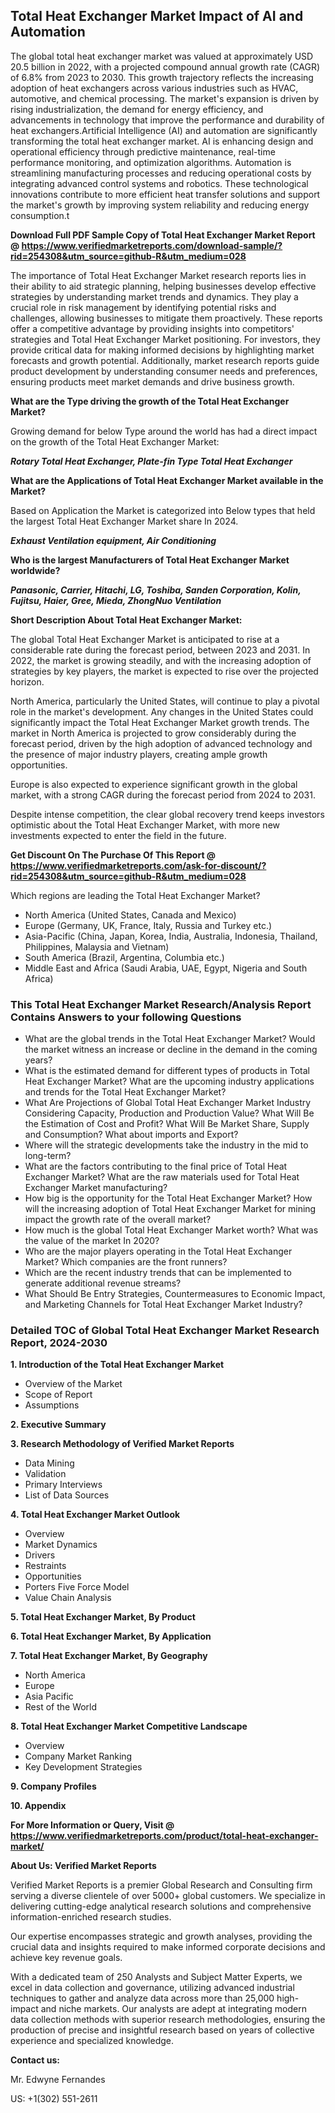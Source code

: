 <h2>Total Heat Exchanger Market Impact of AI and Automation</h2>The global total heat exchanger market was valued at approximately USD 20.5 billion in 2022, with a projected compound annual growth rate (CAGR) of 6.8% from 2023 to 2030. This growth trajectory reflects the increasing adoption of heat exchangers across various industries such as HVAC, automotive, and chemical processing. The market's expansion is driven by rising industrialization, the demand for energy efficiency, and advancements in technology that improve the performance and durability of heat exchangers.Artificial Intelligence (AI) and automation are significantly transforming the total heat exchanger market. AI is enhancing design and operational efficiency through predictive maintenance, real-time performance monitoring, and optimization algorithms. Automation is streamlining manufacturing processes and reducing operational costs by integrating advanced control systems and robotics. These technological innovations contribute to more efficient heat transfer solutions and support the market's growth by improving system reliability and reducing energy consumption.t</p><p id="" class=""><strong>Download Full PDF Sample Copy of Total Heat Exchanger Market Report @ <a href="https://www.verifiedmarketreports.com/download-sample/?rid=254308&utm_source=github-R&utm_medium=028" target="_blank">https://www.verifiedmarketreports.com/download-sample/?rid=254308&utm_source=github-R&utm_medium=028</a></strong></p><p>The importance of&nbsp;Total Heat Exchanger Market research reports lies in their ability to aid strategic planning, helping businesses develop effective strategies by understanding market trends and dynamics. They play a crucial role in risk management by identifying potential risks and challenges, allowing businesses to mitigate them proactively. These reports offer a competitive advantage by providing insights into competitors' strategies and Total Heat Exchanger Market positioning. For investors, they provide critical data for making informed decisions by highlighting market forecasts and growth potential. Additionally, market research reports guide product development by understanding consumer needs and preferences, ensuring products meet market demands and drive business growth.</p><p><strong>What are the&nbsp;Type driving the growth of the Total Heat Exchanger Market?</strong></p><p id="" class="">Growing demand for below Type around the world has had a direct impact on the growth of the Total Heat Exchanger Market:</p><em><strong>Rotary Total Heat Exchanger, Plate-fin Type Total Heat Exchanger</strong></em></p><strong>What are the&nbsp;Applications&nbsp;of Total Heat Exchanger Market available in the Market?</strong></p><p id="" class="">Based on Application the Market is categorized into Below types that held the largest Total Heat Exchanger Market share In 2024.</p><em><strong>Exhaust Ventilation equipment, Air Conditioning</strong></em></p><strong>Who is the largest Manufacturers of Total Heat Exchanger Market worldwide?</strong></p><p><em><strong>Panasonic, Carrier, Hitachi, LG, Toshiba, Sanden Corporation, Kolin, Fujitsu, Haier, Gree, Mieda, ZhongNuo Ventilation</strong></em></p><p id="" class=""><strong>Short Description About Total Heat Exchanger Market:</strong></p><p>The global Total Heat Exchanger Market is anticipated to rise at a considerable rate during the forecast period, between 2023 and 2031. In 2022, the market is growing steadily, and with the increasing adoption of strategies by key players, the market is expected to rise over the projected horizon.</p><p>North America, particularly the United States, will continue to play a pivotal role in the market's development. Any changes in the United States could significantly impact the Total Heat Exchanger Market growth trends. The market in North America is projected to grow considerably during the forecast period, driven by the high adoption of advanced technology and the presence of major industry players, creating ample growth opportunities.</p><p>Europe is also expected to experience significant growth in the global market, with a strong CAGR during the forecast period from 2024 to 2031.</p><p>Despite intense competition, the clear global recovery trend keeps investors optimistic about the Total Heat Exchanger Market, with more new investments expected to enter the field in the future.</p><p id="" class=""><strong>Get Discount On The Purchase Of This Report @ <a href="https://www.verifiedmarketreports.com/ask-for-discount/?rid=254308&utm_source=github-R&utm_medium=028" target="_blank">https://www.verifiedmarketreports.com/ask-for-discount/?rid=254308&utm_source=github-R&utm_medium=028</a></strong></p>Which regions are leading the Total Heat Exchanger Market?</p><ul><li>North America (United States, Canada and Mexico)</li><li>Europe (Germany, UK, France, Italy, Russia and Turkey etc.)</li><li>Asia-Pacific (China, Japan, Korea, India, Australia, Indonesia, Thailand, Philippines, Malaysia and Vietnam)</li><li>South America (Brazil, Argentina, Columbia etc.)</li><li>Middle East and Africa (Saudi Arabia, UAE, Egypt, Nigeria and South Africa)</li></ul><h3 id="" class="">This Total Heat Exchanger Market Research/Analysis Report Contains Answers to your following Questions</h3><ul><li>What are the global trends in the Total Heat Exchanger Market? Would the market witness an increase or decline in the demand in the coming years?</li><li>What is the estimated demand for different types of products in Total Heat Exchanger Market? What are the upcoming industry applications and trends for the Total Heat Exchanger Market?</li><li>What Are Projections of Global Total Heat Exchanger Market Industry Considering Capacity, Production and Production Value? What Will Be the Estimation of Cost and Profit? What Will Be Market Share, Supply and Consumption? What about imports and Export?</li><li>Where will the strategic developments take the industry in the mid to long-term?</li><li>What are the factors contributing to the final price of Total Heat Exchanger Market? What are the raw materials used for Total Heat Exchanger Market manufacturing?</li><li>How big is the opportunity for the Total Heat Exchanger Market? How will the increasing adoption of Total Heat Exchanger Market for mining impact the growth rate of the overall market?</li><li>How much is the global Total Heat Exchanger Market worth? What was the value of the market In 2020?</li><li>Who are the major players operating in the Total Heat Exchanger Market? Which companies are the front runners?</li><li>Which are the recent industry trends that can be implemented to generate additional revenue streams?</li><li>What Should Be Entry Strategies, Countermeasures to Economic Impact, and Marketing Channels for Total Heat Exchanger Market Industry?</li></ul><h3 id="" class="">Detailed TOC of Global Total Heat Exchanger Market Research Report, 2024-2030</h3><p id="" class=""><strong>1. Introduction of the Total Heat Exchanger Market</strong></p><ul><li>Overview of the Market</li><li>Scope of Report</li><li>Assumptions</li></ul><p id="" class=""><strong>2. Executive Summary</strong></p><p id="" class=""><strong>3. Research Methodology of Verified Market Reports</strong></p><ul><li>Data Mining</li><li>Validation</li><li>Primary Interviews</li><li>List of Data Sources</li></ul><p id="" class=""><strong>4. Total Heat Exchanger Market Outlook</strong></p><ul><li>Overview</li><li>Market Dynamics</li><li>Drivers</li><li>Restraints</li><li>Opportunities</li><li>Porters Five Force Model</li><li>Value Chain Analysis</li></ul><p id="" class=""><strong>5. Total Heat Exchanger Market, By Product</strong></p><p id="" class=""><strong>6. Total Heat Exchanger Market, By Application</strong></p><p id="" class=""><strong>7. Total Heat Exchanger Market, By Geography</strong></p><ul><li>North America</li><li>Europe</li><li>Asia Pacific</li><li>Rest of the World</li></ul><p id="" class=""><strong>8. Total Heat Exchanger Market Competitive Landscape</strong></p><ul><li>Overview</li><li>Company Market Ranking</li><li>Key Development Strategies</li></ul><p id="" class=""><strong>9. Company Profiles</strong></p><p id="" class=""><strong>10. Appendix</strong></p><p id="" class=""><strong>For More Information or Query, Visit @ <a href="https://www.verifiedmarketreports.com/product/total-heat-exchanger-market/" target="_blank">https://www.verifiedmarketreports.com/product/total-heat-exchanger-market/</a></strong></p><p id="" class=""><strong>About Us: Verified Market Reports</strong></p><p id="" class="">Verified Market Reports is a premier Global Research and Consulting firm serving a diverse clientele of over 5000+ global customers. We specialize in delivering cutting-edge analytical research solutions and comprehensive information-enriched research studies.</p><p id="" class="">Our expertise encompasses strategic and growth analyses, providing the crucial data and insights required to make informed corporate decisions and achieve key revenue goals.</p><p id="" class="">With a dedicated team of 250 Analysts and Subject Matter Experts, we excel in data collection and governance, utilizing advanced industrial techniques to gather and analyze data across more than 25,000 high-impact and niche markets. Our analysts are adept at integrating modern data collection methods with superior research methodologies, ensuring the production of precise and insightful research based on years of collective experience and specialized knowledge.</p><p id="" class=""><strong>Contact us:</strong></p><p id="" class="">Mr. Edwyne Fernandes</p><p id="" class="">US: +1(302) 551-2611</p>